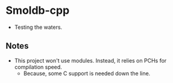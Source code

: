 # Smoldb-cpp

- Testing the waters.

## Notes

- This project won't use modules. Instead, it relies on PCHs for compilation speed.
  - Because, some C support is needed down the line.
